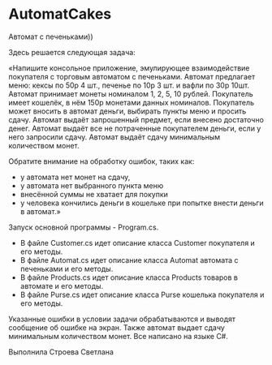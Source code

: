 # AutomatCakes
Автомат с печеньками))

Здесь решается следующая задача:

«Напишите консольное приложение, эмулирующее взаимодействие покупателя с торговым автоматом с печеньками.
Автомат предлагает меню: кексы по 50р 4 шт., печенье по 10р 3 шт. и вафли по 30р 10шт.   
Автомат принимает монеты номиналом 1, 2, 5, 10 рублей.
Покупатель имеет кошелёк, в нём 150р монетами данных номиналов.
Покупатель может вносить в автомат деньги, выбирать пункты меню и просить сдачу. Автомат выдаёт запрошенный предмет, если внесено достаточно денег.
Автомат выдаёт все не потраченные покупателем деньги, если у него запросили сдачу.
Автомат выдаёт сдачу минимальным количеством монет.
 
Обратите внимание на обработку ошибок, таких как:
   + у автомата нет монет на сдачу,
   + у автомата нет выбранного пункта меню
   + внесённой суммы не хватает для покупки
   + у человека кончились деньги в кошельке при попытке внести деньги в автомат.»

Запуск основной программы - Program.cs.
   + В файле Customer.cs идет описание класса Customer покупателя и его методы.
   + В файле Automat.cs идет описание класса Automat автомата с печеньками и его методы.
   + В файле Products.cs идет описание класса Products товаров в автомате и его методы.
   + В файле Purse.cs идет описание класса Purse кошелька покупателя и его методы.

Указанные ошибки в условии задачи обрабатываются и выводят сообщение об ошибке на экран.
Также автомат выдает сдачу минимальным количеством монет.
Все написано на языке C#.

Выполнила Строева Светлана



   
